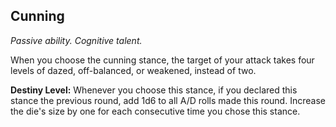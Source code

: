 ## Cunning

_Passive ability. Cognitive talent._

When you choose the cunning stance, the target of your attack takes four levels of dazed, off-balanced, or weakened, instead of two.

**Destiny Level:**
Whenever you choose this stance, if you declared this stance the previous round, add 1d6 to all A/D rolls made this round. Increase the die's size by one for each consecutive time you chose this stance.
